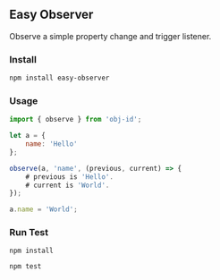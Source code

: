 ## Easy Observer

Observe a simple property change and trigger listener.


### Install

```bash
npm install easy-observer
```

### Usage

```javascript
import { observe } from 'obj-id';

let a = {
	name: 'Hello'
};

observe(a, 'name', (previous, current) => {
	# previous is 'Hello'.
	# current is 'World'.
});

a.name = 'World';
```

### Run Test

```
npm install 

npm test
```
